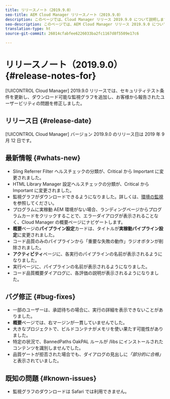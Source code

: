 ```yaml
---
title: リリースノート（2019.9.0）
seo-title: AEM Cloud Manager リリースノート（2019.9.0）
description: このページでは、Cloud Manager リリース 2019.9.0 について説明します。
seo-description: このページでは、AEM Cloud Manager リリース 2019.9.0 について説明します。
translation-type: ht
source-git-commit: 26014cfabfee6226033ba2fc1167d8f5509e17c6

---
```


# リリースノート（2019.9.0） {#release-notes-for}

[!UICONTROL Cloud Manager] 2019.9.0 リリースでは、セキュリティテスト条件を更新し、ダウンロード可能な監視グラフを追加し、お客様から報告されたユーザービリティの問題を修正しました。

## リリース日 {#release-date}

[!UICONTROL Cloud Manager] バージョン 2019.9.0 のリリース日は 2019 年 9 月 12 日です。

## 最新情報 {#whats-new}

* Sling Referrer Filter ヘルスチェックの分類が、Critical から Important に変更されました。
* HTML Library Manager 設定ヘルスチェックの分類が、Critical から Important に変更されました。
* 監視グラフがダウンロードできるようになりました。詳しくは、[環境の監視](monitor-your-environments.md)を参照してください。
* プログラムに実稼動 AEM 環境がない場合、ランディングページからプログラムカードをクリックすることで、エラーダイアログが表示されることなく、Cloud Manager の概要ページにナビゲートします。
* **概要**&#x200B;ページの&#x200B;**パイプライン設定**&#x200B;カードは、タイトルが&#x200B;**実稼動パイプライン設定**&#x200B;に変更されました。
* コード品質のみのパイプラインから「重要な失敗の動作」ラジオボタンが削除されました。
* **アクティビティ**&#x200B;ページに、各実行のパイプラインの名前が表示されるようになりました。
* 実行ページに、パイプラインの名前が表示されるようになりました。
* コード品質概要ダイアログに、各評価の説明が表示されるようになりました。

## バグ修正 {#bug-fixes}

* 一部のユーザーは、承認待ちの場合に、実行の詳細を表示できないことがありました。
* **概要**&#x200B;ページでは、右マージンが一貫していませんでした。
* 大きなプロジェクトで、ビルドコンテナがメモリを使い果たす可能性がありました。
* 特定の状況で、BannedPaths OakPAL ルールが /libs にインストールされたコンテンツを識別しませんでした。
* 品質ゲートが拒否された場合でも、ダイアログの見出しに&#x200B;*「部分的に合格」*&#x200B;と表示されていました。

## 既知の問題 {#known-issues}

* 監視グラフのダウンロードは Safari では利用できません。

